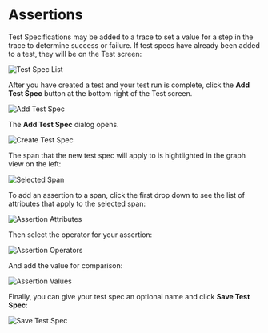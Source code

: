 # Assertions

Test Specifications may be added to a trace to set a value for a step in the trace to determine success or failure. If test specs have already been added to a test, they will be on the Test screen:

![Test Spec List](../img/test-spec-list-0.11.png)

After you have created a test and your test run is complete, click the **Add Test Spec** button at the bottom right of the Test screen.

![Add Test Spec](../img/add-test-spec-0.11.png)

The **Add Test Spec** dialog opens.

![Create Test Spec](../img/create-test-spec-0.11.png)

The span that the new test spec will apply to is hightlighted in the graph view on the left:

![Selected Span](../img/selected-span-0.11.png)

To add an assertion to a span, click the first drop down to see the list of attributes that apply to the selected span:

![Assertion Attributes](../img/assertion-attributes-0.11.png)

Then select the operator for your assertion:

![Assertion Operators](../img/assertion-operators-0.11.png)

And add the value for comparison:

![Assertion Values](../img/assertion-values-0.11.png)

Finally, you can give your test spec an optional name and click **Save Test Spec**:

![Save Test Spec](../img/save-test-spec-0.11.png)


<!--- You can also create assertions by hovering over the **+** sign to the right of an attribute in the trace.

![Add Assertion Hover](../img/add-assertion-hover-0.6.png)

This will populate the assertion with the correct information for that attribute.

![Add Assertion Hover Details](../img/add-assertion-hover-details-0.6.png)

The **Filter** field allows for limiting the spans affected by the assertion.

![Filter Assertion](../img/assertion-filter-0.6.png)

Use the **Advanced mode** toggle switch to use the wizard or the query language to create the span selector:

![Span Selector Advanced Mode](../img/span-advanced-mode-0.6.png)

![Span Selector Advanced Mode](../img/span-advanced-mode-0.6.gif)

<!--- To see adding assertions in action, please watch <Add link to video> --->
